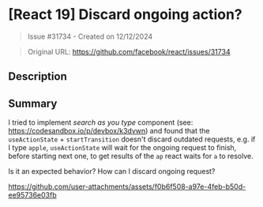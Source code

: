 # [React 19] Discard ongoing action?

> Issue #31734 - Created on 12/12/2024

> Original URL: https://github.com/facebook/react/issues/31734

## Description

## Summary

I tried to implement _search as you type_ component (see: https://codesandbox.io/p/devbox/k3dvwn) and found that the `useActionState` + `startTransition` doesn't discard outdated requests, e.g. if I type `apple`, `useActionState` will wait for the ongoing request to finish, before starting next one, to get results of the `ap` react waits for `a` to resolve.

Is it an expected behavior? How can I discard ongoing request?


https://github.com/user-attachments/assets/f0b6f508-a97e-4feb-b50d-ee95736e03fb




<!--
  Please provide a CodeSandbox (https://codesandbox.io/s/new), a link to a
  repository on GitHub, or provide a minimal code example that reproduces the
  problem. You may provide a screenshot of the application if you think it is
  relevant to your bug report. Here are some tips for providing a minimal
  example: https://stackoverflow.com/help/mcve.
-->

